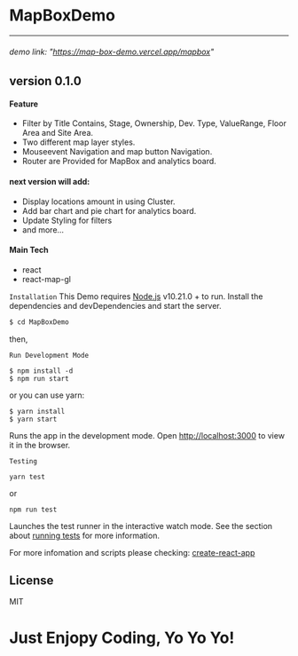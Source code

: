 # MapBoxDemo

---

###### demo link: "https://map-box-demo.vercel.app/mapbox"

## version 0.1.0

#### Feature

- Filter by Title Contains, Stage, Ownership, Dev. Type, ValueRange, Floor Area and Site Area.
- Two different map layer styles.
- Mouseevent Navigation and map button Navigation.
- Router are Provided for MapBox and analytics board.

#### next version will add:

- Display locations amount in using Cluster.
- Add bar chart and pie chart for analytics board.
- Update Styling for filters
- and more...

#### Main Tech

- react
- react-map-gl

`Installation`
This Demo requires [Node.js](https://nodejs.org/) v10.21.0 + to run.
Install the dependencies and devDependencies and start the server.

```sh
$ cd MapBoxDemo
```

then,

`Run Development Mode`

```
$ npm install -d
$ npm run start
```

or you can use yarn:

```
$ yarn install
$ yarn start
```

Runs the app in the development mode.
Open [http://localhost:3000](http://localhost:3000) to view it in the browser.

`Testing`

```
yarn test
```

or

```
npm run test
```

Launches the test runner in the interactive watch mode.
See the section about [running tests](https://facebook.github.io/create-react-app/docs/running-tests) for more information.

For more infomation and scripts please checking: [create-react-app](https://github.com/facebook/create-react-app)

## License

MIT

# **Just Enjopy Coding, Yo Yo Yo!**
